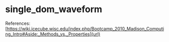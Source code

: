 # single_dom_waveform
References: [https://wiki.icecube.wisc.edu/index.php/Bootcamp_2010_Madison_Computing_Intro#Aside:_Methods_vs._Properties](url)
